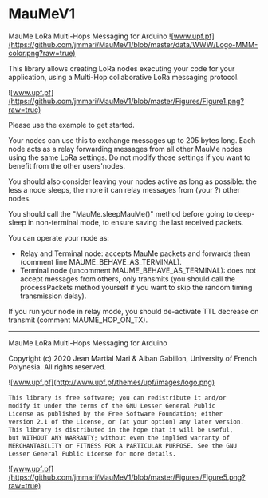 # MauMeV1
MauMe LoRa Multi-Hops Messaging for Arduino ![www.upf.pf](https://github.com/jmmari/MauMeV1/blob/master/data/WWW/Logo-MMM-color.png?raw=true)

This library allows creating LoRa nodes executing your code for your application, using a Multi-Hop collaborative LoRa messaging protocol. 

![www.upf.pf](https://github.com/jmmari/MauMeV1/blob/master/Figures/Figure1.png?raw=true)

Please use the example to get started.

Your nodes can use this to exchange messages up to 205 bytes long. Each node acts as a relay forwarding messages from all other MauMe nodes using the same LoRa settings. Do not modify those settings if you want to benefit from the other users'nodes. 

You should also consider leaving your nodes active as long as possible: the less a node sleeps, the more it can relay messages from (your ?) other nodes.

You should call the "MauMe.sleepMauMe()" method before going to deep-sleep in non-terminal mode, to ensure saving the last received packets.

You can operate your node as:
- Relay and Terminal node: accepts MauMe packets and forwards them (comment line MAUME_BEHAVE_AS_TERMINAL).
- Terminal node (uncomment MAUME_BEHAVE_AS_TERMINAL): does not accept messages from others, only transmits (you should call the processPackets method yourself if you want to skip the random timing transmission delay).

If you run your node in relay mode, you should de-activate TTL decrease on transmit (comment MAUME_HOP_ON_TX).

______________________________________________________________________________________________
 MauMe LoRa Multi-Hops Messaging for Arduino
  
  Copyright (c) 2020 Jean Martial Mari & Alban Gabillon, University of French Polynesia. 
  All rights reserved.
  
  ![www.upf.pf](http://www.upf.pf/themes/upf/images/logo.png)      
 
    This library is free software; you can redistribute it and/or
    modify it under the terms of the GNU Lesser General Public
    License as published by the Free Software Foundation; either
    version 2.1 of the License, or (at your option) any later version.
    This library is distributed in the hope that it will be useful,
    but WITHOUT ANY WARRANTY; without even the implied warranty of
    MERCHANTABILITY or FITNESS FOR A PARTICULAR PURPOSE. See the GNU
    Lesser General Public License for more details.  
    

![www.upf.pf](https://github.com/jmmari/MauMeV1/blob/master/Figures/Figure5.png?raw=true)
